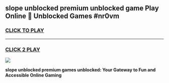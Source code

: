 
## slope unblocked premium unblocked game Play Online 👋 Unblocked Games #nr0vm
<h3>
<a href="https://premium.freeplayer.one?title=slope_unblocked_premium&ref=21F">CLICK TO PLAY</a></h3>
<hr>

<h3>
<a href="https://premium.freeplayer.one?title=slope_unblocked_premium&ref=21F">CLICK 2 PLAY</a>
  
</h3>

<a href="https://premium.freeplayer.one?title=slope_unblocked_premium&ref=21F/"><img src="https://clearcache.store/games.png"></a>


**slope unblocked premium games unblocked: Your Gateway to Fun and Accessible Online Gaming**
